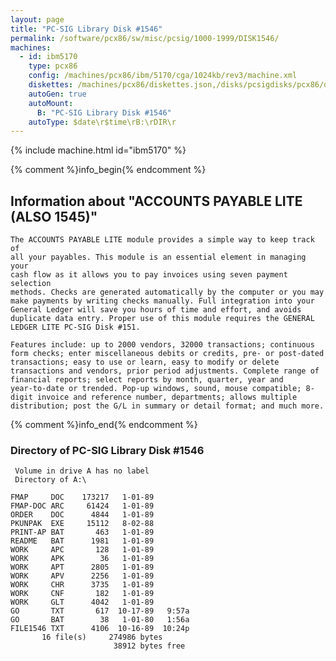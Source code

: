 ```yaml
---
layout: page
title: "PC-SIG Library Disk #1546"
permalink: /software/pcx86/sw/misc/pcsig/1000-1999/DISK1546/
machines:
  - id: ibm5170
    type: pcx86
    config: /machines/pcx86/ibm/5170/cga/1024kb/rev3/machine.xml
    diskettes: /machines/pcx86/diskettes.json,/disks/pcsigdisks/pcx86/diskettes.json
    autoGen: true
    autoMount:
      B: "PC-SIG Library Disk #1546"
    autoType: $date\r$time\rB:\rDIR\r
---
```


{% include machine.html id="ibm5170" %}

{% comment %}info_begin{% endcomment %}

## Information about "ACCOUNTS PAYABLE LITE (ALSO 1545)"

    The ACCOUNTS PAYABLE LITE module provides a simple way to keep track of
    all your payables. This module is an essential element in managing your
    cash flow as it allows you to pay invoices using seven payment selection
    methods. Checks are generated automatically by the computer or you may
    make payments by writing checks manually. Full integration into your
    General Ledger will save you hours of time and effort, and avoids
    duplicate data entry. Proper use of this module requires the GENERAL
    LEDGER LITE PC-SIG Disk #151.
    
    Features include: up to 2000 vendors, 32000 transactions; continuous
    form checks; enter miscellaneous debits or credits, pre- or post-dated
    transactions; easy to use or learn, easy to modify or delete
    transactions and vendors, prior period adjustments. Complete range of
    financial reports; select reports by month, quarter, year and
    year-to-date or trended. Pop-up windows, sound, mouse compatible; 8-
    digit invoice and reference number, departments; allows multiple
    distribution; post the G/L in summary or detail format; and much more.
{% comment %}info_end{% endcomment %}


### Directory of PC-SIG Library Disk #1546

     Volume in drive A has no label
     Directory of A:\

    FMAP     DOC    173217   1-01-89
    FMAP-DOC ARC     61424   1-01-89
    ORDER    DOC      4844   1-01-89
    PKUNPAK  EXE     15112   8-02-88
    PRINT-AP BAT       463   1-01-89
    README   BAT      1981   1-01-89
    WORK     APC       128   1-01-89
    WORK     APK        36   1-01-89
    WORK     APT      2805   1-01-89
    WORK     APV      2256   1-01-89
    WORK     CHR      3735   1-01-89
    WORK     CNF       182   1-01-89
    WORK     GLT      4042   1-01-89
    GO       TXT       617  10-17-89   9:57a
    GO       BAT        38   1-01-80   1:56a
    FILE1546 TXT      4106  10-16-89  10:24p
           16 file(s)     274986 bytes
                           38912 bytes free
